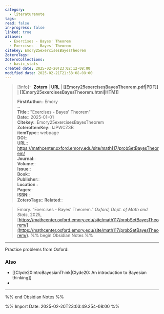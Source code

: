 ```yaml
---
category:
  - literaturenote
tags: 
read: false
in-progress: false
linked: true
aliases:
  - Exercises - Bayes' Theorem
  - Exercises - Bayes' Theorem
citekey: Emory25exercisesBayesTheorem
ZoteroTags: 
ZoteroCollections:
  - basic_stats
created date: 2025-02-20T23:02:12-08:00
modified date: 2025-02-21T21:53:08-08:00
---
```


> [!info]- &nbsp;[**Zotero**](zotero://select/library/items/IJPWCZ3B)   | [**URL**](https://mathcenter.oxford.emory.edu/site/math117/probSetBayesTheorem/) | **[[Emory25exercisesBayesTheorem.pdf|PDF]]** | **[[Emory25exercisesBayesTheorem.html|HTM]]**
>
> 
> 
> **FirstAuthor**:: Emory  
~    
> **Title**:: "Exercises - Bayes' Theorem"  
> **Date**:: 2025-01-01  
> **Citekey**:: Emory25exercisesBayesTheorem  
> **ZoteroItemKey**:: IJPWCZ3B  
> **itemType**:: webpage  
> **DOI**::   
> **URL**:: https://mathcenter.oxford.emory.edu/site/math117/probSetBayesTheorem/  
> **Journal**::   
> **Volume**::   
> **Issue**::   
> **Book**::   
> **Publisher**::   
> **Location**::    
> **Pages**::   
> **ISBN**::   
> **ZoteroTags**:: 
> **Related**:: 

> Emory. “Exercises - Bayes’ Theorem.” _Oxford, Dept. of Math and Stats_, 2025, [https://mathcenter.oxford.emory.edu/site/math117/probSetBayesTheorem/](https://mathcenter.oxford.emory.edu/site/math117/probSetBayesTheorem/).
%% begin Obsidian Notes %%
___
Practice problems from Oxford.

### Also
- [[Clyde20IntroBayesianThink|Clyde20: An introduction to Bayesian thinking]] 
- 
___
%% end Obsidian Notes %%


%% Import Date: 2025-02-20T23:03:49.254-08:00 %%
